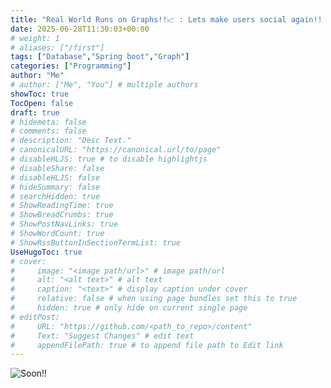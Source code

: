 ```yaml
---
title: "Real World Runs on Graphs!!📈 : Lets make users social again!! (Part 2)"
date: 2025-06-28T11:30:03+00:00
# weight: 1
# aliases: ["/first"]
tags: ["Database","Spring boot","Graph"]
categories: ["Programming"]
author: "Me"
# author: ["Me", "You"] # multiple authors
showToc: true
TocOpen: false
draft: true
# hidemeta: false
# comments: false
# description: "Desc Text."
# canonicalURL: "https://canonical.url/to/page"
# disableHLJS: true # to disable highlightjs
# disableShare: false
# disableHLJS: false
# hideSummary: false
# searchHidden: true
# ShowReadingTime: true
# ShowBreadCrumbs: true
# ShowPostNavLinks: true
# ShowWordCount: true
# ShowRssButtonInSectionTermList: true
UseHugoToc: true
# cover:
#     image: "<image path/url>" # image path/url
#     alt: "<alt text>" # alt text
#     caption: "<text>" # display caption under cover
#     relative: false # when using page bundles set this to true
#     hidden: true # only hide on current single page
# editPost:
#     URL: "https://github.com/<path_to_repo>/content"
#     Text: "Suggest Changes" # edit text
#     appendFilePath: true # to append file path to Edit link
---
```

![Soon!!](https://media0.giphy.com/media/v1.Y2lkPTc5MGI3NjExNnN6N3poaDRtNXg4eGFlZWUwaTV1MzRpNm9xY2JmaGloOXh6OWZyOCZlcD12MV9pbnRlcm5hbF9naWZfYnlfaWQmY3Q9Zw/dgVQkiSSL4TsZDrXYx/giphy.gif)